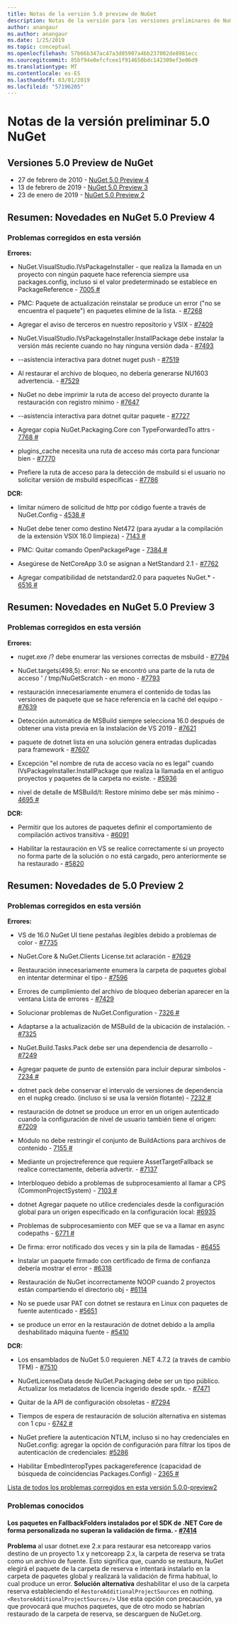 ```yaml
---
title: Notas de la versión 5.0 preview de NuGet
description: Notas de la versión para las versiones preliminares de NuGet 5.0 incluidos problemas conocidos, correcciones de errores, nuevas características y dcr.
author: anangaur
ms.author: anangaur
ms.date: 1/25/2019
ms.topic: conceptual
ms.openlocfilehash: 57b66b347ac47a3d05907a4bb237002de8981ecc
ms.sourcegitcommit: 85bf94e0efcfcee1f914650bdc142309ef3e06d9
ms.translationtype: MT
ms.contentlocale: es-ES
ms.lasthandoff: 03/01/2019
ms.locfileid: "57196205"
---
```

# <a name="nuget-50-preview-release-notes"></a>Notas de la versión preliminar 5.0 NuGet

## <a name="nuget-50-preview-releases"></a>Versiones 5.0 Preview de NuGet

* 27 de febrero de 2010 - [NuGet 5.0 Preview 4](#summary-whats-new-in-50-preview-4)
* 13 de febrero de 2019 - [NuGet 5.0 Preview 3](#summary-whats-new-in-50-preview-3)
* 23 de enero de 2019 - [NuGet 5.0 Preview 2](#summary-whats-new-in-50-preview-2)

## <a name="summary-whats-new-in-nuget-50-preview-4"></a>Resumen: Novedades en NuGet 5.0 Preview 4

### <a name="issues-fixed-in-this-release"></a>Problemas corregidos en esta versión

**Errores:**

* NuGet.VisualStudio.IVsPackageInstaller - que realiza la llamada en un proyecto con ningún paquete hace referencia siempre usa packages.config, incluso si el valor predeterminado se establece en PackageReference - [7005 #](https://github.com/NuGet/Home/issues/7005)

* PMC: Paquete de actualización reinstalar se produce un error ("no se encuentra el paquete") en paquetes elimine de la lista. - [#7268](https://github.com/NuGet/Home/issues/7268)

* Agregar el aviso de terceros en nuestro repositorio y VSIX - [#7409](https://github.com/NuGet/Home/issues/7409)

* NuGet.VisualStudio.IVsPackageInstaller.InstallPackage debe instalar la versión más reciente cuando no hay ninguna versión dada - [#7493](https://github.com/NuGet/Home/issues/7493)

* --asistencia interactiva para dotnet nuget push - [#7519](https://github.com/NuGet/Home/issues/7519)

* Al restaurar el archivo de bloqueo, no debería generarse NU1603 advertencia. - [#7529](https://github.com/NuGet/Home/issues/7529)

* NuGet no debe imprimir la ruta de acceso del proyecto durante la restauración con registro mínimo - [#7647](https://github.com/NuGet/Home/issues/7647)

* --asistencia interactiva para dotnet quitar paquete - [#7727](https://github.com/NuGet/Home/issues/7727)

* Agregar copia NuGet.Packaging.Core con TypeForwardedTo attrs - [7768 #](https://github.com/NuGet/Home/issues/7768)

* plugins_cache necesita una ruta de acceso más corta para funcionar bien - [#7770](https://github.com/NuGet/Home/issues/7770)

* Prefiere la ruta de acceso para la detección de msbuild si el usuario no solicitar versión de msbuild específicas - [#7786](https://github.com/NuGet/Home/issues/7786)

**DCR:**

* limitar número de solicitud de http por código fuente a través de NuGet.Config - [4538 #](https://github.com/NuGet/Home/issues/4538)

* NuGet debe tener como destino Net472 (para ayudar a la compilación de la extensión VSIX 16.0 limpieza) - [7143 #](https://github.com/NuGet/Home/issues/7143)

* PMC: Quitar comando OpenPackagePage - [7384 #](https://github.com/NuGet/Home/issues/7384)

* Asegúrese de NetCoreApp 3.0 se asignan a NetStandard 2.1 - [#7762](https://github.com/NuGet/Home/issues/7762)

* Agregar compatibilidad de netstandard2.0 para paquetes NuGet.* - [6516 #](https://github.com/NuGet/Home/issues/6516)


## <a name="summary-whats-new-in-nuget-50-preview-3"></a>Resumen: Novedades en NuGet 5.0 Preview 3

### <a name="issues-fixed-in-this-release"></a>Problemas corregidos en esta versión 

**Errores:**

* nuget.exe /? debe enumerar las versiones correctas de msbuild - [#7794](https://github.com/NuGet/Home/issues/7794)

* NuGet.targets(498,5): error: No se encontró una parte de la ruta de acceso ' / tmp/NuGetScratch - en mono - [#7793](https://github.com/NuGet/Home/issues/7793)

* restauración innecesariamente enumera el contenido de todas las versiones de paquete que se hace referencia en la caché del equipo - [#7639](https://github.com/NuGet/Home/issues/7639)

* Detección automática de MSBuild siempre selecciona 16.0 después de obtener una vista previa en la instalación de VS 2019 - [#7621](https://github.com/NuGet/Home/issues/7621)

* paquete de dotnet lista en una solución genera entradas duplicadas para framework - [#7607](https://github.com/NuGet/Home/issues/7607)

* Excepción "el nombre de ruta de acceso vacía no es legal" cuando IVsPackageInstaller.InstallPackage que realiza la llamada en el antiguo proyectos y paquetes de la carpeta no existe. - [#5936](https://github.com/NuGet/Home/issues/5936)

* nivel de detalle de MSBuild/t: Restore mínimo debe ser más mínimo - [4695 #](https://github.com/NuGet/Home/issues/4695)

**DCR:**

* Permitir que los autores de paquetes definir el comportamiento de compilación activos transitiva - [#6091](https://github.com/NuGet/Home/issues/6091)

* Habilitar la restauración en VS se realice correctamente si un proyecto no forma parte de la solución o no está cargado, pero anteriormente se ha restaurado - [#5820](https://github.com/NuGet/Home/issues/5820)


## <a name="summary-whats-new-in-50-preview-2"></a>Resumen: Novedades de 5.0 Preview 2

### <a name="issues-fixed-in-this-release"></a>Problemas corregidos en esta versión

**Errores:**

* VS de 16.0 NuGet UI tiene pestañas ilegibles debido a problemas de color - [#7735](https://github.com/NuGet/Home/issues/7735)

* NuGet.Core & NuGet.Clients License.txt aclaración - [#7629](https://github.com/NuGet/Home/issues/7629)

* Restauración innecesariamente enumera la carpeta de paquetes global en intentar determinar el tipo - [#7596](https://github.com/NuGet/Home/issues/7596)

* Errores de cumplimiento del archivo de bloqueo deberían aparecer en la ventana Lista de errores - [#7429](https://github.com/NuGet/Home/issues/7429)

* Solucionar problemas de NuGet.Configuration - [7326 #](https://github.com/NuGet/Home/issues/7326)

* Adaptarse a la actualización de MSBuild de la ubicación de instalación.  - [#7325](https://github.com/NuGet/Home/issues/7325)

* NuGet.Build.Tasks.Pack debe ser una dependencia de desarrollo - [#7249](https://github.com/NuGet/Home/issues/7249)

* Agregar paquete de punto de extensión para incluir depurar símbolos - [7234 #](https://github.com/NuGet/Home/issues/7234)

* dotnet pack debe conservar el intervalo de versiones de dependencia en el nupkg creado. (incluso si se usa la versión flotante) - [7232 #](https://github.com/NuGet/Home/issues/7232)

* restauración de dotnet se produce un error en un origen autenticado cuando la configuración de nivel de usuario también tiene el origen: [#7209](https://github.com/NuGet/Home/issues/7209)

* Módulo no debe restringir el conjunto de BuildActions para archivos de contenido - [7155 #](https://github.com/NuGet/Home/issues/7155)

* Mediante un projectreference que requiere AssetTargetFallback se realice correctamente, debería advertir. - [#7137](https://github.com/NuGet/Home/issues/7137)

* Interbloqueo debido a problemas de subprocesamiento al llamar a CPS (CommonProjectSystem) - [7103 #](https://github.com/NuGet/Home/issues/7103)

* dotnet Agregar paquete no utilice credenciales desde la configuración global para un origen especificado en la configuración local: [#6935](https://github.com/NuGet/Home/issues/6935)

* Problemas de subprocesamiento con MEF que se va a llamar en async codepaths - [6771 #](https://github.com/NuGet/Home/issues/6771)

* De firma: error notificado dos veces y sin la pila de llamadas - [#6455](https://github.com/NuGet/Home/issues/6455)

* Instalar un paquete firmado con certificado de firma de confianza debería mostrar el error - [#6318](https://github.com/NuGet/Home/issues/6318)

* Restauración de NuGet incorrectamente NOOP cuando 2 proyectos están compartiendo el directorio obj - [#6114](https://github.com/NuGet/Home/issues/6114)

* No se puede usar PAT con dotnet se restaura en Linux con paquetes de fuente autenticado - [#5651](https://github.com/NuGet/Home/issues/5651)

* se produce un error en la restauración de dotnet debido a la amplia deshabilitado máquina fuente - [#5410](https://github.com/NuGet/Home/issues/5410)

**DCR:**

* Los ensamblados de NuGet 5.0 requieren .NET 4.7.2 (a través de cambio TFM) - [#7510](https://github.com/NuGet/Home/issues/7510)

* NuGetLicenseData desde NuGet.Packaging debe ser un tipo público. Actualizar los metadatos de licencia ingerido desde spdx. - [#7471](https://github.com/NuGet/Home/issues/7471)

* Quitar de la API de configuración obsoletas - [#7294](https://github.com/NuGet/Home/issues/7294)

* Tiempos de espera de restauración de solución alternativa en sistemas con 1 cpu - [6742 #](https://github.com/NuGet/Home/issues/6742)

* NuGet prefiere la autenticación NTLM, incluso si no hay credenciales en NuGet.config: agregar la opción de configuración para filtrar los tipos de autenticación de credenciales: [#5286](https://github.com/NuGet/Home/issues/5286)

* Habilitar EmbedInteropTypes packagereference (capacidad de búsqueda de coincidencias Packages.Config) - [2365 #](https://github.com/NuGet/Home/issues/2365)

[Lista de todos los problemas corregidos en esta versión 5.0.0-preview2](https://github.com/NuGet/Home/issues?q=is%3Aissue+is%3Aclosed+milestone%3A%224.9.2")

### <a name="known-issues"></a>Problemas conocidos

#### <a name="packages-in-fallbackfolders-installed-by-net-core-sdk-are-custom-installed-and-fail-signature-validation---7414httpsgithubcomnugethomeissues7414"></a>Los paquetes en FallbackFolders instalados por el SDK de .NET Core de forma personalizada no superan la validación de firma. - [#7414](https://github.com/NuGet/Home/issues/7414)
**Problema** al usar dotnet.exe 2.x para restaurar esa netcoreapp varios destino de un proyecto 1.x y netcoreapp 2.x, la carpeta de reserva se trata como un archivo de fuente. Esto significa que, cuando se restaura, NuGet elegirá el paquete de la carpeta de reserva e intentará instalarlo en la carpeta de paquetes global y realizará la validación de firma habitual, lo cual produce un error.
**Solución alternativa** deshabilitar el uso de la carpeta reserva estableciendo el `RestoreAdditionalProjectSources` en nothing. `<RestoreAdditionalProjectSources/>` Use esta opción con precaución, ya que provocará que muchos paquetes, que de otro modo se habrían restaurado de la carpeta de reserva, se descarguen de NuGet.org.
